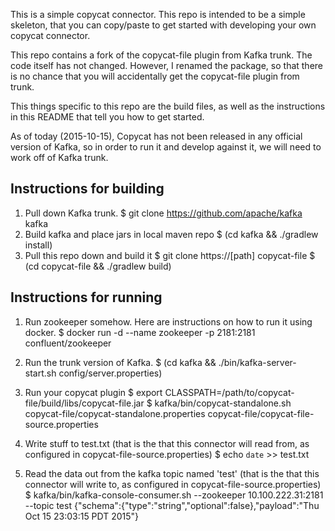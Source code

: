 This is a simple copycat connector. This repo is intended to be a simple skeleton, that you can copy/paste to get started with developing your own copycat connector.

This repo contains a fork of the copycat-file plugin from Kafka trunk. The code itself has not changed. However, I renamed the package, so that there is no chance that you will accidentally get the copycat-file plugin from trunk.

This things specific to this repo are the build files, as well as the instructions in this README that tell you how to get started.

As of today (2015-10-15), Copycat has not been released in any official version of Kafka, so in order to run it and develop against it, we will need to work off of Kafka trunk.

Instructions for building
-------------------------
1. Pull down Kafka trunk.
    $ git clone https://github.com/apache/kafka kafka
2. Build kafka and place jars in local maven repo 
    $ (cd kafka && ./gradlew install)
3. Pull this repo down and build it
    $ git clone https://[path] copycat-file
    $ (cd copycat-file && ./gradlew build)

Instructions for running
------------------------
1. Run zookeeper somehow.
    Here are instructions on how to run it using docker.
    $ docker run -d --name zookeeper -p 2181:2181 confluent/zookeeper
    
2. Run the trunk version of Kafka.
    $ (cd kafka && ./bin/kafka-server-start.sh config/server.properties)
    
3. Run your copycat plugin
    $ export CLASSPATH=/path/to/copycat-file/build/libs/copycat-file.jar
    $ kafka/bin/copycat-standalone.sh copycat-file/copycat-standalone.properties  copycat-file/copycat-file-source.properties
    
4. Write stuff to test.txt (that is the that this connector will read from, as configured in copycat-file-source.properties)
    $ echo `date` >> test.txt
    
5. Read the data out from the kafka topic named 'test' (that is the that this connector will write to, as configured in copycat-file-source.properties)
    $ kafka/bin/kafka-console-consumer.sh  --zookeeper 10.100.222.31:2181 --topic test
    {"schema":{"type":"string","optional":false},"payload":"Thu Oct 15 23:03:15 PDT 2015"}
